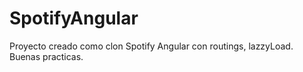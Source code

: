 # SpotifyAngular
Proyecto creado como clon Spotify
Angular con routings, lazzyLoad.
Buenas practicas.
